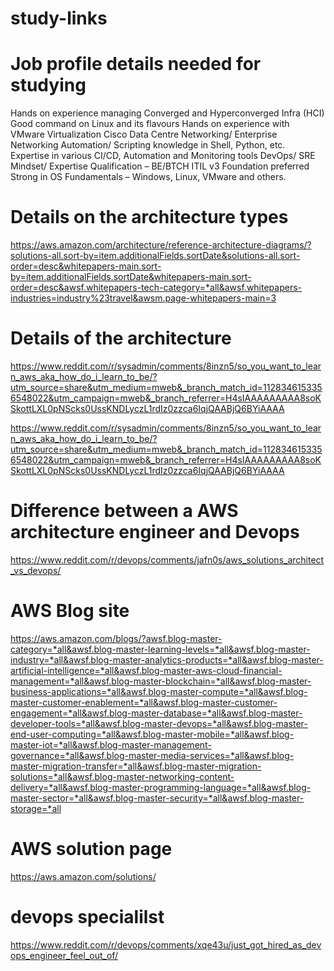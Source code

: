 # study-links
# Job profile details needed for studying 
 
Hands on experience managing Converged and Hyperconverged Infra (HCI)
Good command on Linux and its flavours
Hands on experience with VMware Virtualization
Cisco Data Centre Networking/ Enterprise Networking
Automation/ Scripting knowledge in Shell, Python, etc.
Expertise in various CI/CD, Automation and Monitoring tools
DevOps/ SRE Mindset/ Expertise
Qualification – BE/BTCH
ITIL v3 Foundation preferred
Strong in OS Fundamentals – Windows, Linux, VMware and others.
# Details on the architecture types
https://aws.amazon.com/architecture/reference-architecture-diagrams/?solutions-all.sort-by=item.additionalFields.sortDate&solutions-all.sort-order=desc&whitepapers-main.sort-by=item.additionalFields.sortDate&whitepapers-main.sort-order=desc&awsf.whitepapers-tech-category=*all&awsf.whitepapers-industries=industry%23travel&awsm.page-whitepapers-main=3

#  Details of the architecture

https://www.reddit.com/r/sysadmin/comments/8inzn5/so_you_want_to_learn_aws_aka_how_do_i_learn_to_be/?utm_source=share&utm_medium=mweb&_branch_match_id=1128346153356548022&utm_campaign=mweb&_branch_referrer=H4sIAAAAAAAAA8soKSkottLXL0pNScks0UssKNDLyczL1rdIz0zzca6IqjQAABjQ6BYiAAAA

https://www.reddit.com/r/sysadmin/comments/8inzn5/so_you_want_to_learn_aws_aka_how_do_i_learn_to_be/?utm_source=share&utm_medium=mweb&_branch_match_id=1128346153356548022&utm_campaign=mweb&_branch_referrer=H4sIAAAAAAAAA8soKSkottLXL0pNScks0UssKNDLyczL1rdIz0zzca6IqjQAABjQ6BYiAAAA  
# Difference between a AWS architecture engineer and Devops 

https://www.reddit.com/r/devops/comments/jafn0s/aws_solutions_architect_vs_devops/

# AWS Blog site
https://aws.amazon.com/blogs/?awsf.blog-master-category=*all&awsf.blog-master-learning-levels=*all&awsf.blog-master-industry=*all&awsf.blog-master-analytics-products=*all&awsf.blog-master-artificial-intelligence=*all&awsf.blog-master-aws-cloud-financial-management=*all&awsf.blog-master-blockchain=*all&awsf.blog-master-business-applications=*all&awsf.blog-master-compute=*all&awsf.blog-master-customer-enablement=*all&awsf.blog-master-customer-engagement=*all&awsf.blog-master-database=*all&awsf.blog-master-developer-tools=*all&awsf.blog-master-devops=*all&awsf.blog-master-end-user-computing=*all&awsf.blog-master-mobile=*all&awsf.blog-master-iot=*all&awsf.blog-master-management-governance=*all&awsf.blog-master-media-services=*all&awsf.blog-master-migration-transfer=*all&awsf.blog-master-migration-solutions=*all&awsf.blog-master-networking-content-delivery=*all&awsf.blog-master-programming-language=*all&awsf.blog-master-sector=*all&awsf.blog-master-security=*all&awsf.blog-master-storage=*all

# AWS solution page 

https://aws.amazon.com/solutions/

# devops specialilst 
https://www.reddit.com/r/devops/comments/xqe43u/just_got_hired_as_devops_engineer_feel_out_of/


